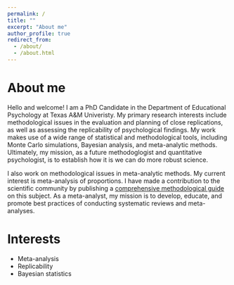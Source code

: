 ```yaml
---
permalink: /
title: ""
excerpt: "About me"
author_profile: true
redirect_from: 
  - /about/
  - /about.html
---
```

# About me

Hello and welcome! I am a PhD Candidate in the Department of Educational Psychology at Texas A&M Univeristy. My primary research interests include methodological issues in the evaluation and planning of close replications, as well as assessing the replicability of psychological findings. My work makes use of a wide range of statistical and methodological tools, including Monte Carlo simulations, Bayesian analysis, and meta-analytic methods. Ultimately, my mission, as a future methodoglogist and quantitative psychologist, is to establish how it is we can do more robust science.

I also work on methodological issues in meta-analytic methods. My current interest is meta-analysis of proportions. I have made a contribution to the scientific community by publishing a [comprehensive methodological guide](https://www.researchgate.net/publication/375451196_Conducting_Meta-analyses_of_Proportions_in_R) on this subject. As a meta-analyst, my mission is to develop, educate, and promote best practices of conducting systematic reviews and meta-analyses.

# Interests 
- Meta-analysis 
- Replicability
- Bayesian statistics
